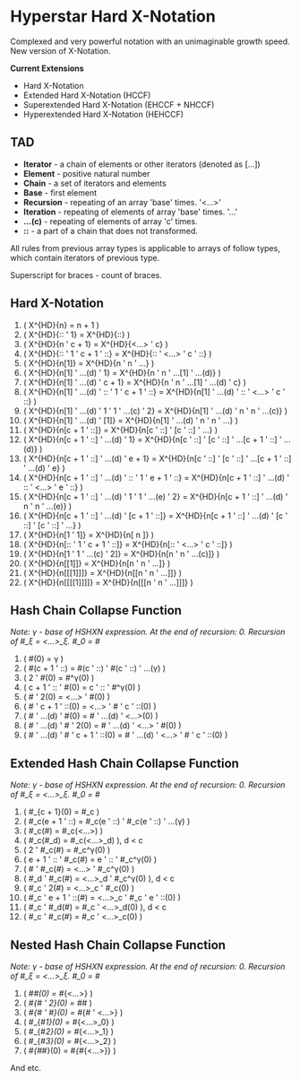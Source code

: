 # Hyperstar Hard X-Notation

Complexed and very powerful notation with an unimaginable growth speed. New version of X-Notation.

**Current Extensions**
- Hard X-Notation
- Extended Hard X-Notation (HCCF)
- Superextended Hard X-Notation (EHCCF + NHCCF)
- Hyperextended Hard X-Notation (HEHCCF)

## TAD

- **Iterator** - a chain of elements or other iterators (denoted as [...])
- **Element** - positive natural number
- **Chain** - a set of iterators and elements
- **Base** - first element
- **Recursion** - repeating of an array 'base' times. '<...>'
- **Iteration** - repeating of elements of array 'base' times. '...'
- **...(c)** - repeating of elements of array 'c' times.
- **::** - a part of a chain that does not transformed.

All rules from previous array types is applicable to arrays of follow types, which contain iterators of previous type.

Superscript for braces - count of braces.

## Hard X-Notation

1. \( X^{HD}\{n\} = n + 1 \)
2. \( X^{HD}\{:: ' 1\} = X^{HD}\{::\} \)
3. \( X^{HD}\{n ' c + 1\} = X^{HD}\{<…> ' c\} \)
4. \( X^{HD}\{:: ' 1 ' c + 1 ' ::\} = X^{HD}\{:: ' <…> ' c ' ::\} \)
5. \( X^{HD}\{n[1]\} = X^{HD}\{n ' n ' …\} \)
6. \( X^{HD}\{n[1] ' …(d) ' 1\} = X^{HD}\{n ' n ' …[1] ' …(d)\} \)
7. \( X^{HD}\{n[1] ' …(d) ' c + 1\} = X^{HD}\{n ' n ' …[1] ' …(d) ' c\} \)
8. \( X^{HD}\{n[1] ' …(d) ' :: ' 1 ' c + 1 ' ::\} = X^{HD}\{n[1] ' …(d) ' :: ' <…> ' c ' ::\} \)
9. \( X^{HD}\{n[1] ' …(d) ' 1 ' 1 ' …(c) ' 2\} = X^{HD}\{n[1] ' …(d) ' n ' n ' …(c)\} \)
10. \( X^{HD}\{n[1] ' …(d) ' [1]\} = X^{HD}\{n[1] ' …(d) ' n ' n ' …\} \)
11. \( X^{HD}\{n[c + 1 ' ::]\} = X^{HD}\{n[c ' ::] ' [c ' ::] ' …\} \)
12. \( X^{HD}\{n[c + 1 ' ::] ' …(d) ' 1\} = X^{HD}\{n[c ' ::] ' [c ' ::] ' …[c + 1 ' ::] ' …(d)\} \)
13. \( X^{HD}\{n[c + 1 ' ::] ' …(d) ' e + 1\} = X^{HD}\{n[c ' ::] ' [c ' ::] ' …[c + 1 ' ::] ' …(d) ' e\} \)
14. \( X^{HD}\{n[c + 1 ' ::] ' …(d) ' :: ' 1 ' e + 1 ' ::\} = X^{HD}\{n[c + 1 ' ::] ' …(d) ' :: ' <…> ' e ' ::\} \)
15. \( X^{HD}\{n[c + 1 ' ::] ' …(d) ' 1 ' 1 ' …(e) ' 2\} = X^{HD}\{n[c + 1 ' ::] ' …(d) ' n ' n ' …(e)\} \)
16. \( X^{HD}\{n[c + 1 ' ::] ' …(d) ' [c + 1 ' ::]\} = X^{HD}\{n[c + 1 ' ::] ' …(d) ' [c ' ::] ' [c ' ::] ' …\} \)
17. \( X^{HD}\{n[1 ' 1]\} = X^{HD}\{n[ n ]\} \)
18. \( X^{HD}\{n[:: ' 1 ' c + 1 ' ::]\} = X^{HD}\{n[:: ' <…> ' c ' ::]\} \)
19. \( X^{HD}\{n[1 ' 1 ' …(c) ' 2]\} = X^{HD}\{n[n ' n ' …(c)]\} \)
20. \( X^{HD}\{n[[1]]\} = X^{HD}\{n[n ' n ' …]\} \)
21. \( X^{HD}\{n[[[1]]]\} = X^{HD}\{n[[n ' n ' …]]\} \)
22. \( X^{HD}\{n[[[[1]]]]\} = X^{HD}\{n[[[n ' n ' …]]]\} \)

## Hash Chain Collapse Function

*Note: γ - base of HSHXN expression. At the end of recursion: 0. Recursion of #_ξ = <...>_ξ. #_0 = #*

1. \( \#(0) = γ \)
2. \( \#(c + 1 ' ::) = \#(c ' ::) ' \#(c ' ::) ' …(γ) \)
3. \( 2 ' \#(0) = \#^γ(0) \)
4. \( c + 1 ' :: ' \#(0) = c ' :: ' \#^γ(0) \)
5. \( \# ' 2(0) = <…> ' \#(0) \)
6. \( \# ' c + 1 ' ::(0) = <…> ' \# ' c ' ::(0) \)
7. \( \# ' …(d) ' \#(0) = \# ' …(d) ' <…>(0) \)
8. \( \# ' …(d) ' \# ' 2(0) = \# ' …(d) ' <…> ' \#(0) \)
9. \( \# ' …(d) ' \# ' c + 1 ' ::(0) = \# ' …(d) ' <…> ' \# ' c ' ::(0) \)

## Extended Hash Chain Collapse Function

*Note: γ - base of HSHXN expression. At the end of recursion: 0. Recursion of #_ξ = <...>_ξ. #_0 = #*

1. \( \#_{c + 1}(0) = \#_c \)
2. \( \#_c(e + 1 ' ::) = \#_c(e ' ::) ' \#_c(e ' ::) ' …(γ) \)
3. \( \#_c(\#) = \#_c(<…>) \)
4. \( \#_c(\#_d) = \#_c(<…>_d) \), d < c
5. \( 2 ' \#_c(\#) = \#_c^γ(0) \)
6. \( e + 1 ' :: ' \#_c(\#) = e ' :: ' \#_c^γ(0) \)
7. \( \# ' \#_c(\#) = <…> ' \#_c^γ(0) \)
8. \( \#_d ' \#_c(\#) = <…>_d ' \#_c^γ(0) \), d < c
9. \( \#_c ' 2(\#) = <…>_c ' \#_c(0) \)
10. \( \#_c ' e + 1 ' ::(\#) = <…>_c ' \#_c ' e ' ::(0) \)
11. \( \#_c ' \#_d(\#) = \#_c ' <…>_d(0) \), d < c
12. \( \#_c ' \#_c(\#) = \#_c ' <…>_c(0) \)

## Nested Hash Chain Collapse Function

*Note: γ - base of HSHXN expression. At the end of recursion: 0. Recursion of #_ξ = <...>_ξ. #_0 = #*

1. \( \#_\#(0) = \#_{<…>} \)
2. \( \#_{\# ' 2}(0) = \#_\# \)
3. \( \#_{\# ' \#}(0) = \#_{\# ' <…>} \)
4. \( \#_{\#_1}(0) = \#_{<…>_0} \)
5. \( \#_{\#_2}(0) = \#_{<…>_1} \)
6. \( \#_{\#_3}(0) = \#_{<…>_2} \)
7. \( \#_{\#_\#}(0) = \#_{\#_{<…>}} \)

And etc.